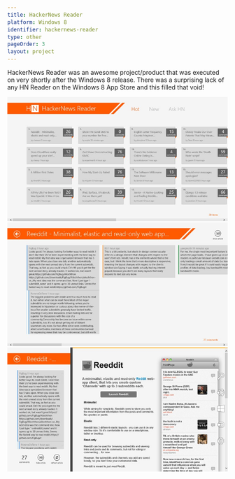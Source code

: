 ```yaml
---
title: HackerNews Reader
platform: Windows 8
identifier: hackernews-reader
type: other
pageOrder: 3
layout: project
---
```


HackerNews Reader was an awesome project/product that was executed on very shortly after the Windows 8 release.
There was a surprising lack of any HN Reader on the Windows 8 App Store and this filled that void!

![Home Intro](./images/1.png)
![Explanation Section](./images/2.png)
![Confirmation of Email Submit](./images/3.png)
